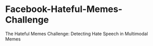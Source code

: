 # Facebook-Hateful-Memes-Challenge
The Hateful Memes Challenge: Detecting Hate Speech in Multimodal Memes
